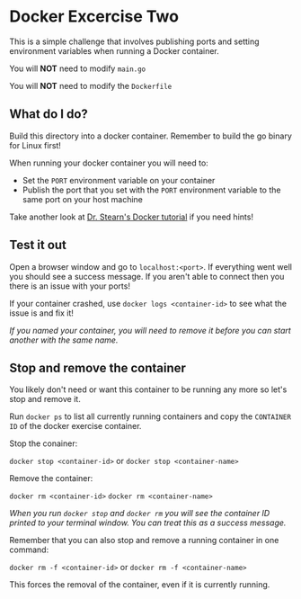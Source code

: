 # Docker Excercise Two

This is a simple challenge that involves publishing ports and setting environment variables when running a Docker container.

You will **NOT** need to modify `main.go`

You will **NOT** need to modify the `Dockerfile`

## What do I do?

Build this directory into a docker container. Remember to build the go binary for Linux first!

When running your docker container you will need to:

- Set the `PORT` environment variable on your container
- Publish the port that you set with the `PORT` environment variable to the same port on your host machine

Take another look at [Dr. Stearn's Docker tutorial](https://drstearns.github.io/tutorials/docker/) if you need hints!

## Test it out

Open a browser window and go to `localhost:<port>`. If everything went well you should see a success message. If you aren't able to connect then you there is an issue with your ports!

If your container crashed, use `docker logs <container-id>` to see what the issue is and fix it!

*If you named your container, you will need to remove it before you can start another with the same name.*

## Stop and remove the container

You likely don't need or want this container to be running any more so let's stop and remove it.

Run `docker ps` to list all currently running containers and copy the `CONTAINER ID` of the docker exercise container.

Stop the conainer:

`docker stop <container-id>` or `docker stop <container-name>`

Remove the container:

`docker rm <container-id>` `docker rm <container-name>`

*When you run `docker stop` and `docker rm` you will see the container ID printed to your terminal window. You can treat this as a success message.*

Remember that you can also stop and remove a running container in one command:

`docker rm -f <container-id>` or `docker rm -f <container-name>`

This forces the removal of the container, even if it is currently running.

